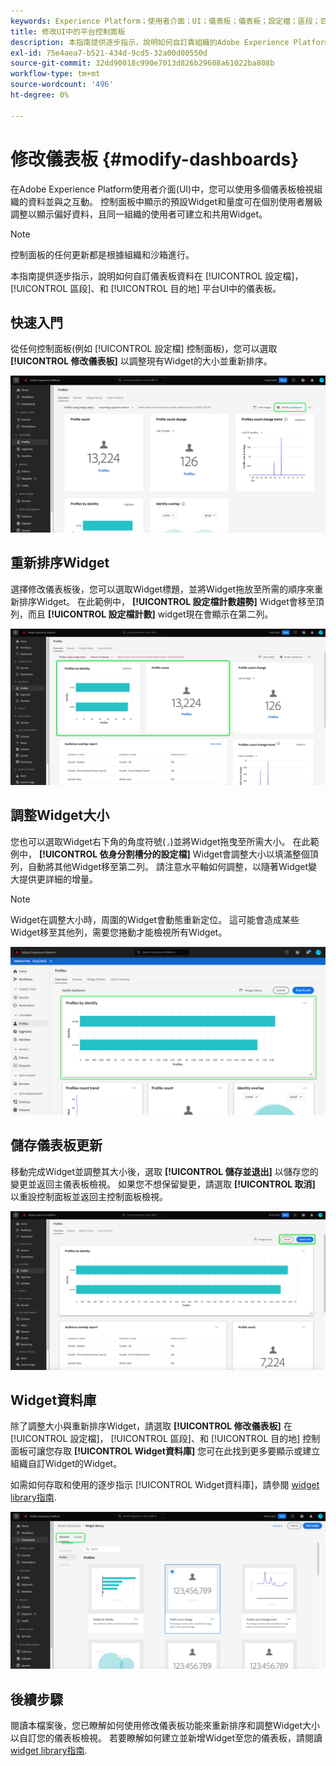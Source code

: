 ```yaml
---
keywords: Experience Platform；使用者介面；UI；儀表板；儀表板；設定檔；區段；目的地；授權使用情況
title: 修改UI中的平台控制面板
description: 本指南提供逐步指示，說明如何自訂貴組織的Adobe Experience Platform資料在儀表板中的顯示方式。
exl-id: 75e4aea7-b521-434d-9cd5-32a00d00550d
source-git-commit: 32dd90018c990e7013d826b29608a61022ba808b
workflow-type: tm+mt
source-wordcount: '496'
ht-degree: 0%

---
```


# 修改儀表板 {#modify-dashboards}

在Adobe Experience Platform使用者介面(UI)中，您可以使用多個儀表板檢視組織的資料並與之互動。 控制面板中顯示的預設Widget和量度可在個別使用者層級調整以顯示偏好資料，且同一組織的使用者可建立和共用Widget。

>[!NOTE]
>
>控制面板的任何更新都是根據組織和沙箱進行。

本指南提供逐步指示，說明如何自訂儀表板資料在 [!UICONTROL 設定檔]， [!UICONTROL 區段]、和 [!UICONTROL 目的地] 平台UI中的儀表板。

## 快速入門

從任何控制面板(例如 [!UICONTROL 設定檔] 控制面板)，您可以選取 **[!UICONTROL 修改儀表板]** 以調整現有Widget的大小並重新排序。

![會反白顯示「修改」儀表板的「設定檔」儀表板。](../images/customization/modify-dashboard.png)

## 重新排序Widget

選擇修改儀表板後，您可以選取Widget標題，並將Widget拖放至所需的順序來重新排序Widget。 在此範例中， **[!UICONTROL 設定檔計數趨勢]** Widget會移至頂列，而且 **[!UICONTROL 設定檔計數]** widget現在會顯示在第二列。

![包含兩個重新排序的Widget的「設定檔」儀表板會反白顯示。](../images/customization/move-widget.png)

## 調整Widget大小

您也可以選取Widget右下角的角度符號(`⌟`)並將Widget拖曳至所需大小。 在此範例中， **[!UICONTROL 依身分割槽分的設定檔]** Widget會調整大小以填滿整個頂列，自動將其他Widget移至第二列。 請注意水平軸如何調整，以隨著Widget變大提供更詳細的增量。

>[!NOTE]
>
>Widget在調整大小時，周圍的Widget會動態重新定位。 這可能會造成某些Widget移至其他列，需要您捲動才能檢視所有Widget。

![已調整大小的Widget反白的「設定檔」儀表板。](../images/customization/resize-widget.png)

## 儲存儀表板更新

移動完成Widget並調整其大小後，選取 **[!UICONTROL 儲存並退出]** 以儲存您的變更並返回主儀表板檢視。 如果您不想保留變更，請選取 **[!UICONTROL 取消]** 以重設控制面板並返回主控制面板檢視。

![「設定檔」儀表板會反白顯示「取消」和「儲存並退出」。](../images/customization/save-changes.png)

## Widget資料庫

除了調整大小與重新排序Widget，請選取 **[!UICONTROL 修改儀表板]** 在 [!UICONTROL 設定檔]， [!UICONTROL 區段]、和 [!UICONTROL 目的地] 控制面板可讓您存取 **[!UICONTROL Widget資料庫]** 您可在此找到更多要顯示或建立組織自訂Widget的Widget。

如需如何存取和使用的逐步指示 [!UICONTROL Widget資料庫]，請參閱 [widget library指南](widget-library.md).

![Widget程式庫工作區中的「標準」和「自訂」會反白顯示。](../images/customization/widget-library.png)

## 後續步驟

閱讀本檔案後，您已瞭解如何使用修改儀表板功能來重新排序和調整Widget大小以自訂您的儀表板檢視。 若要瞭解如何建立並新增Widget至您的儀表板，請閱讀 [widget library指南](widget-library.md).
